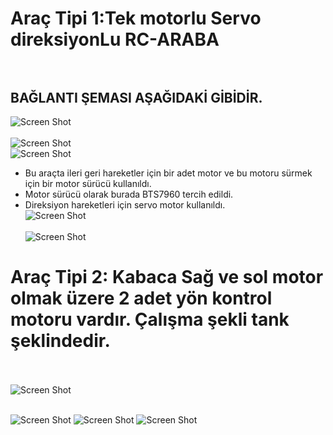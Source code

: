 
# Araç Tipi 1:Tek motorlu Servo direksiyonLu RC-ARABA<br><br>


## BAĞLANTI ŞEMASI AŞAĞIDAKİ GİBİDİR.
![Screen Shot](https://github.com/zafersn/WiFi-RC-Controller-With-Camera/blob/master/V3Images/images/IMG_20170118_191443_488.jpg)<br><br>
![Screen Shot](https://github.com/zafersn/WiFi-RC-Controller-With-Camera/blob/master/V3Images/images/IMG_20170109_181102.jpg)<br>
![Screen Shot](https://github.com/zafersn/WiFi-RC-Controller-With-Camera/blob/master/V3Images/images/IMG_20161226_171613.jpg)<br>
* Bu araçta ileri geri hareketler için bir adet motor ve bu motoru sürmek için bir motor sürücü kullanıldı.
 * Motor sürücü olarak burada BTS7960 tercih edildi.
* Direksiyon hareketleri için servo motor kullanıldı.<br>
![Screen Shot](https://github.com/zafersn/WiFi-RC-Controller-With-Camera/blob/master/V3Images/images/DEVRE%20semasi%20.PNG)<br><br>
![Screen Shot](https://github.com/zafersn/WiFi-RC-Controller-With-Camera/blob/master/V3Images/images/devre%20sematic.PNG)

# Araç Tipi 2: Kabaca Sağ ve sol motor olmak üzere 2 adet yön kontrol motoru vardır. Çalışma şekli tank şeklindedir.<br><br>

![Screen Shot](https://github.com/zafersn/WiFi-RC-Controller-With-Camera/blob/master/V3Images/images/IMG_20160201_001625.jpg)<br><br>


![Screen Shot](https://github.com/zafersn/WiFi-RC-Controller-With-Camera/blob/master/V3Images/images/IMG_20151122_142027.jpg)
![Screen Shot](https://github.com/zafersn/WiFi-RC-Controller-With-Camera/blob/master/V3Images/images/IMG_20151122_141900.jpg)
![Screen Shot](https://github.com/zafersn/WiFi-RC-Controller-With-Camera/blob/master/V3Images/images/IMG_20151122_135042.jpg)
